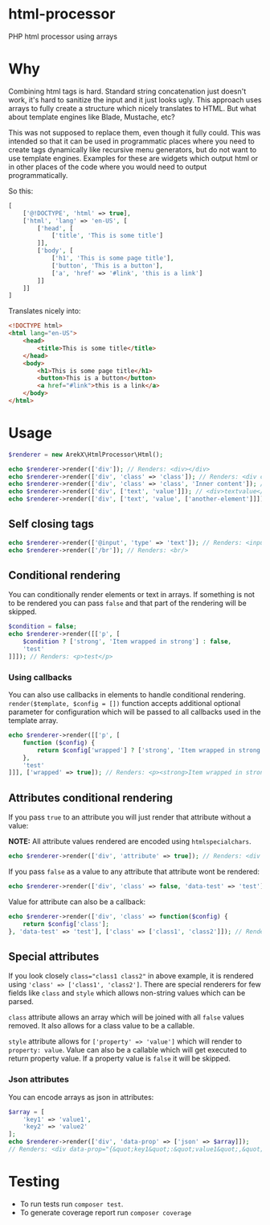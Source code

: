 # html-processor
PHP html processor using arrays

# Why

Combining html tags is hard. Standard string concatenation just doesn't work, it's hard to sanitize the input
and it just looks ugly. This approach uses arrays to fully create a 
structure which nicely translates to HTML. But what about template engines like Blade, Mustache, etc?

This was not supposed to replace them, even though it fully could. This was intended so that it can be used in programmatic places where
you need to create tags dynamically like recursive menu generators, but do not want to use template engines. Examples for these are 
widgets which output html or in other places of the code where you would need to output programmatically.

So this:
```php
[
    ['@!DOCTYPE', 'html' => true],
    ['html', 'lang' => 'en-US', [
        ['head', [
            ['title', 'This is some title']
        ]],
        ['body', [
            ['h1', 'This is some page title'],
            ['button', 'This is a button'],
            ['a', 'href' => '#link', 'this is a link']
        ]]
    ]]
]
```

Translates nicely into:

```html
<!DOCTYPE html>
<html lang="en-US">
    <head>
        <title>This is some title</title>
    </head>
    <body>
        <h1>This is some page title</h1>
        <button>This is a button</button>
        <a href="#link">this is a link</a>
    </body>
</html>
```


# Usage


```php
$renderer = new ArekX\HtmlProcessor\Html();

echo $renderer->render(['div']); // Renders: <div></div>
echo $renderer->render(['div', 'class' => 'class']); // Renders: <div class="class"></div>
echo $renderer->render(['div', 'class' => 'class', 'Inner content']); // Renders: <div class="class">Inner content</div>
echo $renderer->render(['div', ['text', 'value']]); // <div>textvalue</div>
echo $renderer->render(['div', ['text', 'value', ['another-element']]]); // <div>textvalue<another-element></another-element></div> 
```

## Self closing tags

```php
echo $renderer->render(['@input', 'type' => 'text']); // Renders: <input type="text">
echo $renderer->render(['/br']); // Renders: <br/>
```

## Conditional rendering

You can conditionally render elements or text in arrays. If something is not to be rendered you can pass `false`
and that part of the rendering will be skipped.

```php
$condition = false;
echo $renderer->render([['p', [
    $condition ? ['strong', 'Item wrapped in strong'] : false,
    'test'
]]]); // Renders: <p>test</p>
```

### Using callbacks

You can also use callbacks in elements to handle conditional rendering. `render($template, $config = [])` function accepts
additional optional parameter for configuration which will be passed to all callbacks used in the template array.

```php
echo $renderer->render([['p', [
    function ($config) {
        return $config['wrapped'] ? ['strong', 'Item wrapped in strong'] : false;
    },
    'test'
]]], ['wrapped' => true]); // Renders: <p><strong>Item wrapped in strong</strong>test</p> 
``` 

## Attributes conditional rendering

If you pass `true` to an attribute you will just render that attribute without a value:

**NOTE:** All attribute values rendered are encoded using `htmlspecialchars`.

```php
echo $renderer->render(['div', 'attribute' => true]); // Renders: <div attribute></div> 
```

If you pass `false` as a value to any attribute that attribute wont be rendered:

```php
echo $renderer->render(['div', 'class' => false, 'data-test' => 'test']); // Renders: <div data-test="test"></div> 
```

Value for attribute can also be a callback:

```php
echo $renderer->render(['div', 'class' => function($config) {
    return $config['class'];
}, 'data-test' => 'test'], ['class' => ['class1', 'class2']]); // Renders: <div class="class1 class2" data-test="test"></div> 
```

## Special attributes

If you look closely `class="class1 class2"` in above example, it is rendered using `'class' => ['class1', 'class2']`. There are special
renderers for few fields like `class` and `style` which allows non-string values which can be parsed.

`class` attribute allows an array which will be joined with all `false` values removed. It also allows for a class value to be a callable.

`style` attribute allows for `['property' => 'value']` which will render to `property: value`. Value can also be a callable which will get
executed to return property value. If a property value is `false` it will be skipped.


### Json attributes

You can encode arrays as json in attributes:

```php
$array = [
    'key1' => 'value1',
    'key2' => 'value2'
];
echo $renderer->render(['div', 'data-prop' => ['json' => $array]]);
// Renders: <div data-prop="{&quot;key1&quot;:&quot;value1&quot;,&quot;key2&quot;:&quot;value2&quot;}"></div>
```

# Testing

* To run tests run `composer test`.
* To generate coverage report run `composer coverage`